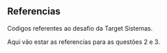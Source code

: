 ## Referencias

Codigos referentes ao desafio da Target Sistemas.

Aqui vão estar as referencias para as questões 2 e 3.
